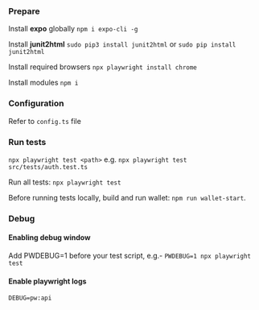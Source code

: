 ### Prepare
Install **expo** globally
`npm i expo-cli -g`

Install **junit2html**
`sudo pip3 install junit2html` or `sudo pip install junit2html`

Install required browsers
`npx playwright install chrome`

Install modules
`npm i`

### Configuration
Refer to `config.ts` file

### Run tests
`npx playwright test <path>`
e.g. `npx playwright test src/tests/auth.test.ts`

Run all tests:
`npx playwright test`

Before running tests locally, build and run wallet: `npm run wallet-start`.

### Debug
#### Enabling debug window
Add PWDEBUG=1 before your test script, e.g.-
`PWDEBUG=1 npx playwright test`

#### Enable playwright logs
`DEBUG=pw:api`
